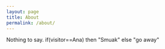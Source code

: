 ```yaml
---
layout: page
title: About
permalink: /about/
---
```


Nothing to say. if(visitor==Ana) then "Smuak" else "go away"
